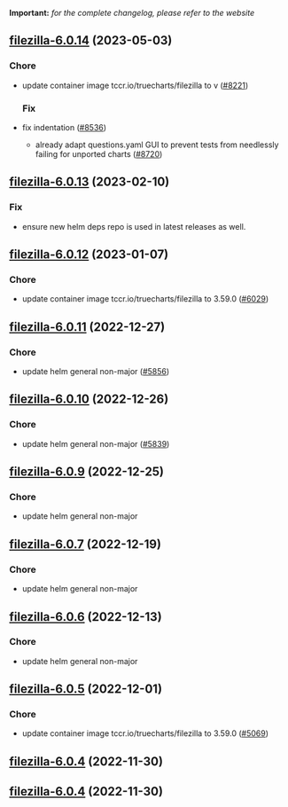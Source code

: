**Important:**
*for the complete changelog, please refer to the website*




## [filezilla-6.0.14](https://github.com/truecharts/charts/compare/filezilla-6.0.13...filezilla-6.0.14) (2023-05-03)

### Chore

- update container image tccr.io/truecharts/filezilla to v ([#8221](https://github.com/truecharts/charts/issues/8221))
  
  ### Fix

- fix indentation ([#8536](https://github.com/truecharts/charts/issues/8536))
  - already adapt questions.yaml GUI to prevent tests from needlessly failing for unported charts ([#8720](https://github.com/truecharts/charts/issues/8720))
  
  


## [filezilla-6.0.13](https://github.com/truecharts/charts/compare/filezilla-6.0.12...filezilla-6.0.13) (2023-02-10)

### Fix

- ensure new helm deps repo is used in latest releases as well.
  
  


## [filezilla-6.0.12](https://github.com/truecharts/charts/compare/filezilla-6.0.11...filezilla-6.0.12) (2023-01-07)

### Chore

- update container image tccr.io/truecharts/filezilla to 3.59.0 ([#6029](https://github.com/truecharts/charts/issues/6029))
  
  


## [filezilla-6.0.11](https://github.com/truecharts/charts/compare/filezilla-6.0.10...filezilla-6.0.11) (2022-12-27)

### Chore

- update helm general non-major ([#5856](https://github.com/truecharts/charts/issues/5856))
  
  


## [filezilla-6.0.10](https://github.com/truecharts/charts/compare/filezilla-6.0.9...filezilla-6.0.10) (2022-12-26)

### Chore

- update helm general non-major ([#5839](https://github.com/truecharts/charts/issues/5839))
  
  


## [filezilla-6.0.9](https://github.com/truecharts/charts/compare/filezilla-6.0.8...filezilla-6.0.9) (2022-12-25)

### Chore

- update helm general non-major
  
  


## [filezilla-6.0.7](https://github.com/truecharts/charts/compare/filezilla-6.0.6...filezilla-6.0.7) (2022-12-19)

### Chore

- update helm general non-major
  
  


## [filezilla-6.0.6](https://github.com/truecharts/charts/compare/filezilla-6.0.5...filezilla-6.0.6) (2022-12-13)

### Chore

- update helm general non-major
  
  


## [filezilla-6.0.5](https://github.com/truecharts/charts/compare/filezilla-6.0.4...filezilla-6.0.5) (2022-12-01)

### Chore

- update container image tccr.io/truecharts/filezilla to 3.59.0 ([#5069](https://github.com/truecharts/charts/issues/5069))
  
  


## [filezilla-6.0.4](https://github.com/truecharts/charts/compare/filezilla-6.0.3...filezilla-6.0.4) (2022-11-30)




## [filezilla-6.0.4](https://github.com/truecharts/charts/compare/filezilla-6.0.3...filezilla-6.0.4) (2022-11-30)

